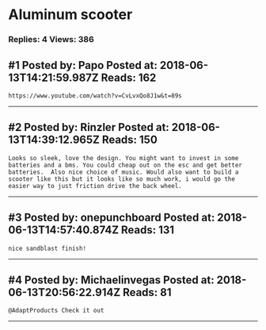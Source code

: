 # Aluminum scooter

### Replies: 4 Views: 386

## \#1 Posted by: Papo Posted at: 2018-06-13T14:21:59.987Z Reads: 162

```
https://www.youtube.com/watch?v=CvLvxQo8J1w&t=89s
```

---
## \#2 Posted by: Rinzler Posted at: 2018-06-13T14:39:12.965Z Reads: 150

```
Looks so sleek, love the design. You might want to invest in some batteries and a bms. You could cheap out on the esc and get better batteries.  Also nice choice of music. Would also want to build a scooter like this but it looks like so much work, i would go the easier way to just friction drive the back wheel.
```

---
## \#3 Posted by: onepunchboard Posted at: 2018-06-13T14:57:40.874Z Reads: 131

```
nice sandblast finish!
```

---
## \#4 Posted by: Michaelinvegas Posted at: 2018-06-13T20:56:22.914Z Reads: 81

```
@AdaptProducts Check it out
```

---
